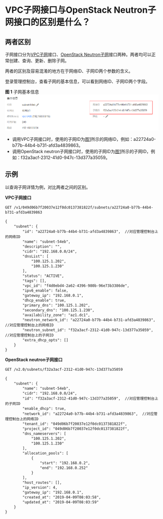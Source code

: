 # VPC子网接口与OpenStack Neutron子网接口的区别是什么？<a name="vpc_api_0005"></a>

## 两者区别<a name="section1965810513426"></a>

子网接口分为[VPC子网](子网.md)接口、[OpenStack Neutron子网](子网-2.md)接口两种。两者均可以正常创建、查询、更新、删除子网。

两者的区别及容易混淆的地方在于网络ID、子网ID两个参数的含义。

登录管理控制台，查看子网的基本信息，可以看到网络ID、子网ID两个字段。

**图 1**  子网基本信息<a name="fig719561173917"></a>  
![](figures/子网基本信息.png "子网基本信息")

-   调用VPC子网接口时，使用的子网ID为[图1](#fig719561173917)所示的网络ID，例如：a22724a0-b77b-44b4-b731-afd3a4839863。
-   调用OpenStack neutron子网接口时，使用的子网ID为[图1](#fig719561173917)所示的子网ID，例如：f32a3acf-2312-41d0-947c-13d377a35059。

## 示例<a name="section465342914437"></a>

以查询子网详情为例，对比两者之间的区别。

**VPC子网接口**

```
GET /v1/049d06b7f20037e12f0dc0137381822f/subnets/a22724a0-b77b-44b4-b731-afd3a4839863
```

```
{
    "subnet": {
        "id": "a22724a0-b77b-44b4-b731-afd3a4839863",  //对应管理控制台上的网络ID
        "name": "subnet-54eb",
        "description": "",
        "cidr": "192.168.0.0/24",
        "dnsList": [
            "100.125.1.202",
            "100.125.1.230"
        ],
        "status": "ACTIVE",
        "tags": [],
        "vpc_id": "f4d0ebd4-2a62-4396-980b-96e73b3386de",
        "ipv6_enable": false,
        "gateway_ip": "192.168.0.1",
        "dhcp_enable": true,
        "primary_dns": "100.125.1.202",
        "secondary_dns": "100.125.1.230",
        "availability_zone": "az1.dc1",
        "neutron_network_id": "a22724a0-b77b-44b4-b731-afd3a4839863",  //对应管理控制台上的网络ID
        "neutron_subnet_id": "f32a3acf-2312-41d0-947c-13d377a35059",  //对应管理控制台上的子网ID
        "extra_dhcp_opts": []
    }
}
```

**OpenStack neutron子网接口**

```
GET /v2.0/subnets/f32a3acf-2312-41d0-947c-13d377a35059
```

```
{
    "subnet": {
        "name": "subnet-54eb",
        "cidr": "192.168.0.0/24",
        "id": "f32a3acf-2312-41d0-947c-13d377a35059",  //对应管理控制台上的子网ID
        "enable_dhcp": true,
        "network_id": "a22724a0-b77b-44b4-b731-afd3a4839863",  //对应管理控制台上的网络ID
        "tenant_id": "049d06b7f20037e12f0dc0137381822f",
        "project_id": "049d06b7f20037e12f0dc0137381822f",
        "dns_nameservers": [
            "100.125.1.202",
            "100.125.1.230"
        ],
        "allocation_pools": [
            {
                "start": "192.168.0.2",
                "end": "192.168.0.252"
            }
        ],
        "host_routes": [],
        "ip_version": 4,
        "gateway_ip": "192.168.0.1",
        "created_at": "2019-04-09T08:03:58",
        "updated_at": "2019-04-09T08:03:59"
    }
}
```

